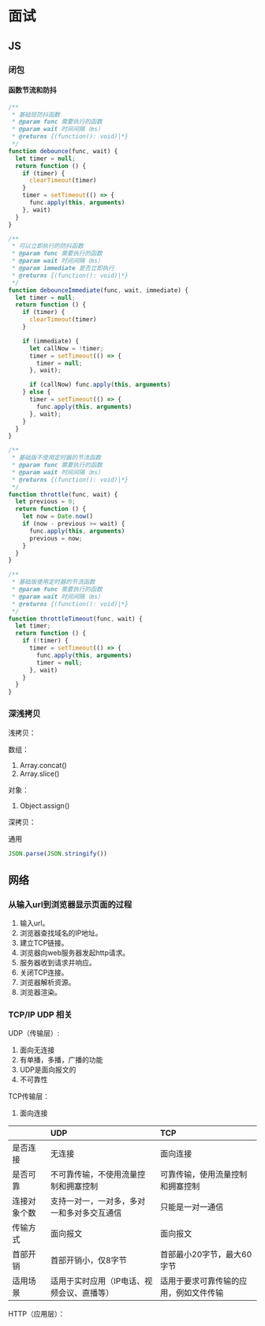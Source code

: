 # 面试

## JS

### 闭包

#### 函数节流和防抖

```javascript
/**
 * 基础班防抖函数
 * @param func 需要执行的函数
 * @param wait 时间间隔（ms）
 * @returns {(function(): void)|*}
 */
function debounce(func, wait) {
  let timer = null;
  return function () {
    if (timer) {
      clearTimeout(timer)
    }
    timer = setTimeout(() => {
      func.apply(this, arguments)
    }, wait)
  }
}

/**
 * 可以立即执行的防抖函数
 * @param func 需要执行的函数
 * @param wait 时间间隔（ms）
 * @param immediate 是否立即执行
 * @returns {(function(): void)|*}
 */
function debounceImmediate(func, wait, immediate) {
  let timer = null;
  return function () {
    if (timer) {
      clearTimeout(timer)
    }

    if (immediate) {
      let callNow = !timer;
      timer = setTimeout(() => {
        timer = null;
      }, wait);

      if (callNow) func.apply(this, arguments)
    } else {
      timer = setTimeout(() => {
        func.apply(this, arguments)
      }, wait);
    }
  }
}

/**
 * 基础版不使用定时器的节流函数
 * @param func 需要执行的函数
 * @param wait 时间间隔（ms）
 * @returns {(function(): void)|*}
 */
function throttle(func, wait) {
  let previous = 0;
  return function () {
    let now = Date.now()
    if (now - previous >= wait) {
      func.apply(this, arguments)
      previous = now;
    }
  }
}

/**
 * 基础版使用定时器的节流函数
 * @param func 需要执行的函数
 * @param wait 时间间隔（ms）
 * @returns {(function(): void)|*}
 */
function throttleTimeout(func, wait) {
  let timer;
  return function () {
    if (!timer) {
      timer = setTimeout(() => {
        func.apply(this, arguments)
        timer = null;
      }, wait)
    }
  }
}
```

### 深浅拷贝

浅拷贝：

数组：
1. Array.concat()
2. Array.slice()

对象：
1. Object.assign()

深拷贝：

通用
```javascript
JSON.parse(JSON.stringify())
```



## 网络

### 从输入url到浏览器显示页面的过程

1. 输入url。
2. 浏览器查找域名的IP地址。
3. 建立TCP链接。
4. 浏览器向web服务器发起http请求。
5. 服务器收到请求并响应。
6. 关闭TCP连接。
7. 浏览器解析资源。
8. 浏览器渲染。

### TCP/IP UDP 相关

UDP（传输层）:

1. 面向无连接
2. 有单播，多播，广播的功能
3. UDP是面向报文的
4. 不可靠性

TCP传输层：

1. 面向连接

|        | UDP                    | TCP                 |
|:-------|:-----------------------|:--------------------|
| 是否连接   | 无连接                    | 面向连接                |
| 是否可靠   | 不可靠传输，不使用流量控制和拥塞控制     | 可靠传输，使用流量控制和拥塞控制    |
| 连接对象个数 | 支持一对一，一对多，多对一和多对多交互通信  | 只能是一对一通信            |
| 传输方式   | 面向报文                   | 面向报文                |
| 首部开销   | 首部开销小，仅8字节             | 首部最小20字节，最大60字节     |
| 适用场景   | 适用于实时应用（IP电话、视频会议、直播等） | 适用于要求可靠传输的应用，例如文件传输 |

HTTP（应用层）：